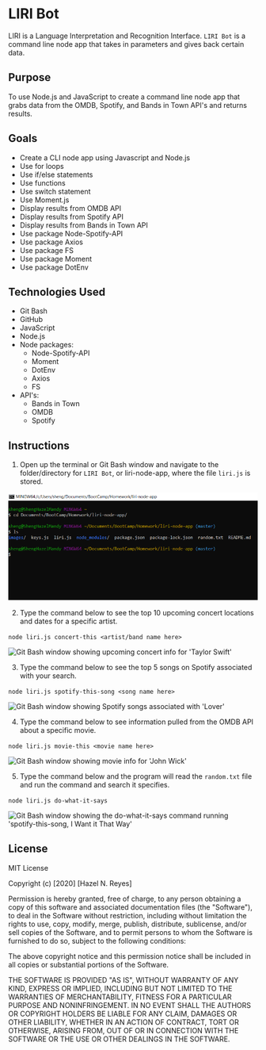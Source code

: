 # LIRI Bot

LIRI is a Language Interpretation and Recognition Interface. `LIRI Bot` is a command line node app that takes in parameters and gives back certain data.

## Purpose

To use Node.js and JavaScript to create a command line node app that grabs data from the OMDB, Spotify, and Bands in Town API's and returns results.

## Goals

- Create a CLI node app using Javascript and Node.js
- Use for loops
- Use if/else statements
- Use functions
- Use switch statement
- Use Moment.js
- Display results from OMDB API
- Display results from Spotify API
- Display results from Bands in Town API
- Use package Node-Spotify-API
- Use package Axios
- Use package FS
- Use package Moment
- Use package DotEnv

## Technologies Used 

* Git Bash
* GitHub
* JavaScript
* Node.js
* Node packages: 
    * Node-Spotify-API
    * Moment 
    * DotEnv
    * Axios
    * FS
* API's: 
    * Bands in Town
    * OMDB
    * Spotify

## Instructions

1. Open up the terminal or Git Bash window and navigate to the folder/directory for `LIRI Bot`, or liri-node-app, where the file `liri.js` is stored. 

![Git Bash window showing Liri Bot directory with liri.js file](/images/LIRI-Bot-1.png)

2. Type the command below to see the top 10 upcoming concert locations and dates for a specific artist.

```node liri.js concert-this <artist/band name here>```

![Git Bash window showing upcoming concert info for 'Taylor Swift'](/images/LIRI-Bot-2.png)

3. Type the command below to see the top 5 songs on Spotify associated with your search. 

```node liri.js spotify-this-song <song name here>```

![Git Bash window showing Spotify songs associated with 'Lover'](/images/LIRI-Bot-3.png)

4. Type the command below to see information pulled from the OMDB API about a specific movie. 

```node liri.js movie-this <movie name here>```

![Git Bash window showing movie info for 'John Wick'](/images/LIRI-Bot-4.png)

5. Type the command below and the program will read the `random.txt` file and run the command and search it specifies. 

```node liri.js do-what-it-says```

![Git Bash window showing the do-what-it-says command running 'spotify-this-song, I Want it That Way'](/images/LIRI-Bot-5.png)

## License

MIT License

Copyright (c) [2020] [Hazel N. Reyes]

Permission is hereby granted, free of charge, to any person obtaining a copy
of this software and associated documentation files (the "Software"), to deal
in the Software without restriction, including without limitation the rights
to use, copy, modify, merge, publish, distribute, sublicense, and/or sell
copies of the Software, and to permit persons to whom the Software is
furnished to do so, subject to the following conditions:

The above copyright notice and this permission notice shall be included in all
copies or substantial portions of the Software.

THE SOFTWARE IS PROVIDED "AS IS", WITHOUT WARRANTY OF ANY KIND, EXPRESS OR
IMPLIED, INCLUDING BUT NOT LIMITED TO THE WARRANTIES OF MERCHANTABILITY,
FITNESS FOR A PARTICULAR PURPOSE AND NONINFRINGEMENT. IN NO EVENT SHALL THE
AUTHORS OR COPYRIGHT HOLDERS BE LIABLE FOR ANY CLAIM, DAMAGES OR OTHER
LIABILITY, WHETHER IN AN ACTION OF CONTRACT, TORT OR OTHERWISE, ARISING FROM,
OUT OF OR IN CONNECTION WITH THE SOFTWARE OR THE USE OR OTHER DEALINGS IN THE
SOFTWARE.
